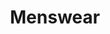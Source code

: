 ---
title: "Menswear"
summary: "Menswear were a much-hyped mid-'90s Britpop group founded in 1994 in Camden Town, London and disbanded in 1998. They infamously received a great deal of press and record label interest before recording a single note. Original Members: Johnny Dean - vocals, backing vocals, percussion; Simon White - electric guitar, backing vocals; Chris Gentry - electric and acoustic guitars; Stuart Black - bass, acoustic guitar; Matt Everitt - drums, percussion The group's ballyhooed debut album \"Nuisance\" was released in 1995. The album yielded five singles , all with multiple b-sides. After one non-album single, \"We Love You\", was issued in 1996, the mostly-forgotten second album, \"¡Hay Tiempo!\", was released only in Japan in 1998. In 2013, Johnny Dean reconvened the group with all new members and they released the single \"Crash '14\", a rerecording of an old Menswear song. The group continues to tour."
image: "menswear.jpg"
apple_music_artist_url: "https://music.apple.com/gb/artist/menswear/192838833"
wikipedia_url: "https://en.wikipedia.org/wiki/Menswear_(band)"
---